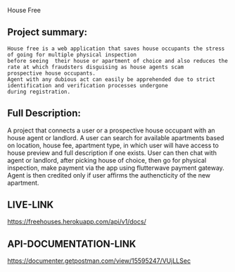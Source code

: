 House Free
## Project summary:
    House free is a web application that saves house occupants the stress of going for multiple physical inspection
    before seeing  their house or apartment of choice and also reduces the rate at which fraudsters disguising as house agents scam 
    prospective house occupants.
    Agent with any dubious act can easily be apprehended due to strict identification and verification processes undergone
    during registration.

## Full Description:
A project that connects a user or a prospective house occupant with an house agent or landlord.
A user can search for available apartments based on location, house fee, apartment type,  in which user will have access
to house preview and full description if one exists.
User can then chat with agent or landlord, after picking house of choice, then go for physical inspection, 
make payment via the app using flutterwave payment gateway.
Agent is then credited only if user affirms the authencticity of the new apartment.


## LIVE-LINK
https://freehouses.herokuapp.com/api/v1/docs/

## API-DOCUMENTATION-LINK
https://documenter.getpostman.com/view/15595247/VUjLLSec